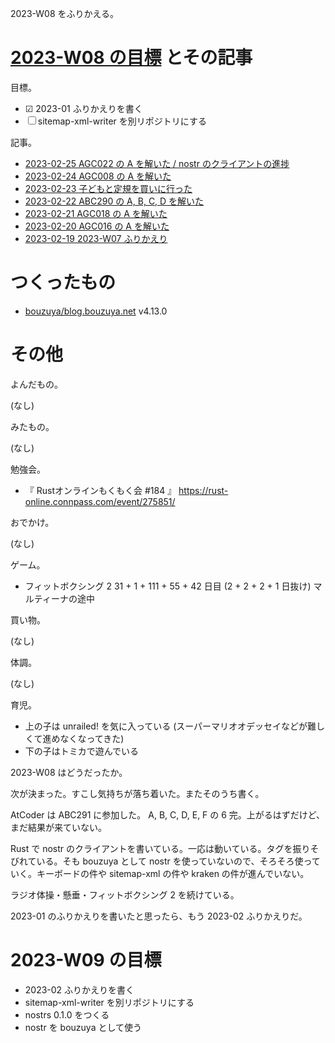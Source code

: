 2023-W08 をふりかえる。

# [2023-W08 の目標][2023-02-19] とその記事

目標。

- ☑ 2023-01 ふりかえりを書く
- ☐ sitemap-xml-writer を別リポジトリにする

記事。

- [2023-02-25 AGC022 の A を解いた / nostr のクライアントの進捗][2023-02-25]
- [2023-02-24 AGC008 の A を解いた][2023-02-24]
- [2023-02-23 子どもと定規を買いに行った][2023-02-23]
- [2023-02-22 ABC290 の A, B, C, D を解いた][2023-02-22]
- [2023-02-21 AGC018 の A を解いた][2023-02-21]
- [2023-02-20 AGC016 の A を解いた][2023-02-20]
- [2023-02-19 2023-W07 ふりかえり][2023-02-19]

# つくったもの

- [bouzuya/blog.bouzuya.net] v4.13.0

# その他

よんだもの。

(なし)

みたもの。

(なし)

勉強会。

- 『 Rustオンラインもくもく会 #184 』 <https://rust-online.connpass.com/event/275851/>

おでかけ。

(なし)

ゲーム。

- フィットボクシング 2 31 + 1 + 111 + 55 + 42 日目 (2 + 2 + 2 + 1 日抜け) マルティーナの途中

買い物。

(なし)

体調。

(なし)

育児。

- 上の子は unrailed! を気に入っている (スーパーマリオオデッセイなどが難しくて進めなくなってきた)
- 下の子はトミカで遊んでいる

2023-W08 はどうだったか。

次が決まった。すこし気持ちが落ち着いた。またそのうち書く。

AtCoder は ABC291 に参加した。 A, B, C, D, E, F の 6 完。上がるはずだけど、まだ結果が来ていない。

Rust で nostr のクライアントを書いている。一応は動いている。タグを振りそびれている。そも bouzuya として nostr を使っていないので、そろそろ使っていく。キーボードの件や sitemap-xml の件や kraken の件が進んでいない。

ラジオ体操・懸垂・フィットボクシング 2 を続けている。

2023-01 のふりかえりを書いたと思ったら、もう 2023-02 ふりかえりだ。

# 2023-W09 の目標

- 2023-02 ふりかえりを書く
- sitemap-xml-writer を別リポジトリにする
- nostrs 0.1.0 をつくる
- nostr を bouzuya として使う

[2023-02-19]: https://blog.bouzuya.net/2023/02/19/
[2023-02-20]: https://blog.bouzuya.net/2023/02/20/
[2023-02-21]: https://blog.bouzuya.net/2023/02/21/
[2023-02-22]: https://blog.bouzuya.net/2023/02/22/
[2023-02-23]: https://blog.bouzuya.net/2023/02/23/
[2023-02-24]: https://blog.bouzuya.net/2023/02/24/
[2023-02-25]: https://blog.bouzuya.net/2023/02/25/
[bouzuya/blog.bouzuya.net]: https://github.com/bouzuya/blog.bouzuya.net
